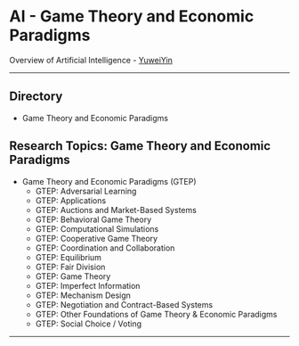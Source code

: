 # AI - Game Theory and Economic Paradigms

Overview of Artificial Intelligence - [YuweiYin](https://github.com/YuweiYin)

---

## Directory

- Game Theory and Economic Paradigms

## Research Topics: Game Theory and Economic Paradigms

- Game Theory and Economic Paradigms (GTEP)
	- GTEP: Adversarial Learning
	- GTEP: Applications
	- GTEP: Auctions and Market-Based Systems
	- GTEP: Behavioral Game Theory
	- GTEP: Computational Simulations
	- GTEP: Cooperative Game Theory
	- GTEP: Coordination and Collaboration
	- GTEP: Equilibrium
	- GTEP: Fair Division
	- GTEP: Game Theory
	- GTEP: Imperfect Information
	- GTEP: Mechanism Design
	- GTEP: Negotiation and Contract-Based Systems
	- GTEP: Other Foundations of Game Theory & Economic Paradigms
	- GTEP: Social Choice / Voting

---
